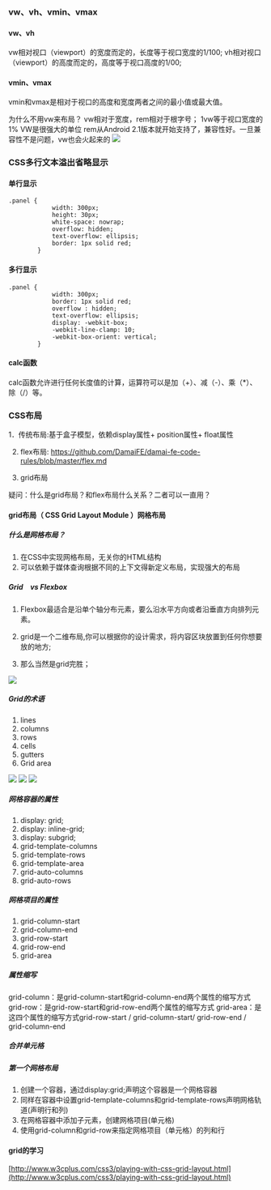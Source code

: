 ### vw、vh、vmin、vmax

#### vw、vh
vw相对视口（viewport）的宽度而定的，长度等于视口宽度的1/100;
vh相对视口（viewport）的高度而定的，高度等于视口高度的1/00;

#### vmin、vmax
vmin和vmax是相对于视口的高度和宽度两者之间的最小值或最大值。

为什么不用vw来布局？
vw相对于宽度，rem相对于根字号；
1vw等于视口宽度的1%
VW是很强大的单位
rem从Android 2.1版本就开始支持了，兼容性好。一旦兼容性不是问题，vw也会火起来的
<img src="https://github.com/cxx4869/html-css/blob/master/2017.5.22/code/1.png"/>

### CSS多行文本溢出省略显示

#### 单行显示
```
.panel {
            width: 300px;
            height: 30px;
            white-space: nowrap;
            overflow: hidden;
            text-overflow: ellipsis;
            border: 1px solid red;
        }
```

#### 多行显示
```
.panel {
            width: 300px;
            border: 1px solid red;
            overflow : hidden;
            text-overflow: ellipsis;
            display: -webkit-box;
            -webkit-line-clamp: 10;
            -webkit-box-orient: vertical;
        }
```

#### calc函数
calc函数允许进行任何长度值的计算，运算符可以是加（+）、减（-）、乘（*）、除（/）等。



### CSS布局
1．传统布局:基于盒子模型，依赖display属性+ position属性+ float属性

2. flex布局: https://github.com/DamaiFE/damai-fe-code-rules/blob/master/flex.md

3. grid布局

疑问：什么是grid布局？和flex布局什么关系？二者可以一直用？

#### grid布局（ CSS Grid Layout Module ）网格布局
##### 什么是网格布局？
1. 在CSS中实现网格布局，无关你的HTML结构
2. 可以依赖于媒体查询根据不同的上下文得新定义布局，实现强大的布局



##### Grid　vs Flexbox
1. Flexbox最适合是沿单个轴分布元素，要么沿水平方向或者沿垂直方向排列元素。

2. grid是一个二维布局,你可以根据你的设计需求，将内容区块放置到任何你想要放的地方;

3. 那么当然是grid完胜；

<img src="https://github.com/cxx4869/html-css/blob/master/2017.5.22/code/2.png"/>




##### Grid的术语
1. lines
2. columns
3. rows
4. cells
5. gutters
6. Grid area
<img src="https://github.com/cxx4869/html-css/blob/master/2017.5.22/code/3.jpg"/>
<img src="https://github.com/cxx4869/html-css/blob/master/2017.5.22/code/4.jpg"/>
<img src="https://github.com/cxx4869/html-css/blob/master/2017.5.22/code/5.jpg"/>


##### 网格容器的属性
1. display: grid;
2. display: inline-grid;
3. display: subgrid;
4. grid-template-columns
5. grid-template-rows
6. grid-template-area
7. grid-auto-columns
8. grid-auto-rows


##### 网格项目的属性
1. grid-column-start
2. grid-column-end
3. grid-row-start
4. grid-row-end
5. grid-area

 
##### 属性缩写
grid-column：是grid-column-start和grid-column-end两个属性的缩写方式
grid-row：是grid-row-start和grid-row-end两个属性的缩写方式
grid-area：是这四个属性的缩写方式grid-row-start / grid-column-start/ grid-row-end / grid-column-end


##### 合并单元格




##### 第一个网格布局
1. 创建一个容器，通过display:grid;声明这个容器是一个网格容器
2. 同样在容器中设置grid-template-columns和grid-template-rows声明网格轨道(声明行和列)
3. 在网格容器中添加子元素，创建网格项目(单元格)
4. 使用grid-column和grid-row来指定网格项目（单元格）的列和行

#### grid的学习
[http://www.w3cplus.com/css3/playing-with-css-grid-layout.html](http://www.w3cplus.com/css3/playing-with-css-grid-layout.html)




